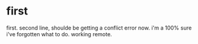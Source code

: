 # first
first.
second line, shoulde be getting a conflict error now.
i'm a 100% sure i've forgotten what to do.
working remote.
